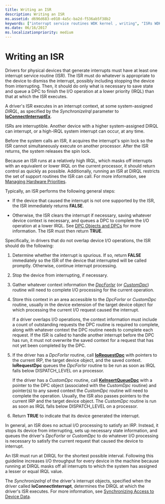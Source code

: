 ```yaml
---
title: Writing an ISR
description: Writing an ISR
ms.assetid: d696d683-e010-4a5c-ba2d-f536ab5f38b2
keywords: ["interrupt service routines WDK kernel , writing", "ISRs WDK kernel , writing", "writing ISRs", "interrupt objects WDK kernel , writing ISRs", "I/O WDK kernel , interrupts"]
ms.date: 06/16/2017
ms.localizationpriority: medium
---
```


# Writing an ISR





Drivers for physical devices that generate interrupts must have at least one interrupt service routine (ISR). The ISR must do whatever is appropriate to the device to dismiss the interrupt, possibly including stopping the device from interrupting. Then, it should do only what is necessary to save state and queue a DPC to finish the I/O operation at a lower priority (IRQL) than that at which the ISR executes.

A driver's ISR executes in an interrupt context, at some system-assigned *DIRQL*, as specified by the *SynchronizeIrql* parameter to [**IoConnectInterruptEx**](/windows-hardware/drivers/ddi/wdm/nf-wdm-ioconnectinterruptex).

ISRs are interruptible. Another device with a higher system-assigned DIRQL can interrupt, or a high-IRQL system interrupt can occur, at any time.

Before the system calls an ISR, it acquires the interrupt's spin lock so the ISR cannot simultaneously execute on another processor. After the ISR returns, the system releases the spin lock.

Because an ISR runs at a relatively high IRQL, which masks off interrupts with an equivalent or lower IRQL on the current processor, it should return control as quickly as possible. Additionally, running an ISR at DIRQL restricts the set of support routines the ISR can call. For more information, see [Managing Hardware Priorities](managing-hardware-priorities.md).

Typically, an ISR performs the following general steps:

-   If the device that caused the interrupt is not one supported by the ISR, the ISR immediately returns **FALSE**.

-   Otherwise, the ISR clears the interrupt if necessary, saving whatever device context is necessary, and queues a DPC to complete the I/O operation at a lower IRQL. See [DPC Objects and DPCs](dpc-objects-and-dpcs.md) for more information. The ISR must then return **TRUE**.

Specifically, in drivers that do not overlap device I/O operations, the ISR should do the following:

1.  Determine whether the interrupt is spurious. If so, return **FALSE** immediately so the ISR of the device that interrupted will be called promptly. Otherwise, continue interrupt processing.

2.  Stop the device from interrupting, if necessary.

3.  Gather whatever context information the [*DpcForIsr*](/windows-hardware/drivers/ddi/wdm/nc-wdm-io_dpc_routine) (or [*CustomDpc*](/windows-hardware/drivers/ddi/wdm/nc-wdm-kdeferred_routine)) routine will need to complete I/O processing for the current operation.

4.  Store this context in an area accessible to the *DpcForIsr* or *CustomDpc* routine, usually in the device extension of the target device object for which processing the current I/O request caused the interrupt.

    If a driver overlaps I/O operations, the context information must include a count of outstanding requests the DPC routine is required to complete, along with whatever context the DPC routine needs to complete each request. If the ISR is called to handle another interrupt before the DPC has run, it must not overwrite the saved context for a request that has not yet been completed by the DPC.

5.  If the driver has a *DpcForIsr* routine, call [**IoRequestDpc**](/windows-hardware/drivers/ddi/wdm/nf-wdm-iorequestdpc) with pointers to the current IRP, the target device object, and the saved context. **IoRequestDpc** queues the *DpcForIsr* routine to be run as soon as IRQL falls below DISPATCH\_LEVEL on a processor.

    If the driver has a *CustomDpc* routine, call [**KeInsertQueueDpc**](/windows-hardware/drivers/ddi/wdm/nf-wdm-keinsertqueuedpc) with a pointer to the DPC object (associated with the *CustomDpc* routine) and pointer(s) to any saved context the *CustomDpc* routine will need to complete the operation. Usually, the ISR also passes pointers to the current IRP and the target device object. The *CustomDpc* routine is run as soon as IRQL falls below DISPATCH\_LEVEL on a processor.

6.  Return **TRUE** to indicate that its device generated the interrupt.

In general, an ISR does no actual I/O processing to satisfy an IRP. Instead, it stops its device from interrupting, sets up necessary state information, and queues the driver's *DpcForIsr* or *CustomDpc* to do whatever I/O processing is necessary to satisfy the current request that caused the device to interrupt.

An ISR must run at DIRQL for the shortest possible interval. Following this guideline increases I/O throughput for every device in the machine because running at DIRQL masks off all interrupts to which the system has assigned a lesser or equal IRQL value.

The *SynchronizeIrql* of the driver's interrupt objects, specified when the driver called **IoConnectInterrupt**, determines the DIRQL at which the driver's ISR executes. For more information, see [Synchronizing Access to Device Data](synchronizing-access-to-device-data.md).

 

